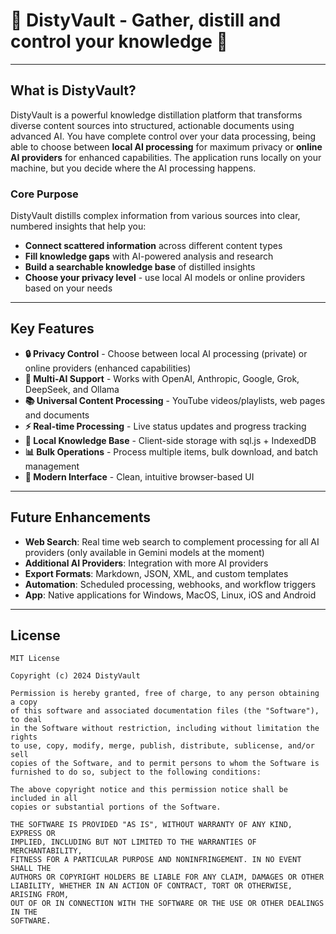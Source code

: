 # 💠 DistyVault - Gather, distill and control your knowledge 💠

---

## What is DistyVault?

DistyVault is a powerful knowledge distillation platform that transforms diverse content sources into structured, actionable documents using advanced AI. You have complete control over your data processing, being able to choose between **local AI processing** for maximum privacy or **online AI providers** for enhanced capabilities. The application runs locally on your machine, but you decide where the AI processing happens.

### Core Purpose

DistyVault distills complex information from various sources into clear, numbered insights that help you:

- **Connect scattered information** across different content types
- **Fill knowledge gaps** with AI-powered analysis and research
- **Build a searchable knowledge base** of distilled insights
- **Choose your privacy level** - use local AI models or online providers based on your needs

---

## Key Features

- **🔒 Privacy Control** - Choose between local AI processing (private) or online providers (enhanced capabilities)
- **🤖 Multi-AI Support** - Works with OpenAI, Anthropic, Google, Grok, DeepSeek, and Ollama
- **📚 Universal Content Processing** - YouTube videos/playlists, web pages and documents
- **⚡ Real-time Processing** - Live status updates and progress tracking
- **💾 Local Knowledge Base** - Client-side storage with sql.js + IndexedDB
- **📊 Bulk Operations** - Process multiple items, bulk download, and batch management
- **🎨 Modern Interface** - Clean, intuitive browser-based UI

---

## Future Enhancements

- **Web Search**: Real time web search to complement processing for all AI providers (only available in Gemini models at the moment)
- **Additional AI Providers**: Integration with more AI providers
- **Export Formats**: Markdown, JSON, XML, and custom templates
- **Automation**: Scheduled processing, webhooks, and workflow triggers
- **App**: Native applications for Windows, MacOS, Linux, iOS and Android

---

## License

```
MIT License

Copyright (c) 2024 DistyVault

Permission is hereby granted, free of charge, to any person obtaining a copy
of this software and associated documentation files (the "Software"), to deal
in the Software without restriction, including without limitation the rights
to use, copy, modify, merge, publish, distribute, sublicense, and/or sell
copies of the Software, and to permit persons to whom the Software is
furnished to do so, subject to the following conditions:

The above copyright notice and this permission notice shall be included in all
copies or substantial portions of the Software.

THE SOFTWARE IS PROVIDED "AS IS", WITHOUT WARRANTY OF ANY KIND, EXPRESS OR
IMPLIED, INCLUDING BUT NOT LIMITED TO THE WARRANTIES OF MERCHANTABILITY,
FITNESS FOR A PARTICULAR PURPOSE AND NONINFRINGEMENT. IN NO EVENT SHALL THE
AUTHORS OR COPYRIGHT HOLDERS BE LIABLE FOR ANY CLAIM, DAMAGES OR OTHER
LIABILITY, WHETHER IN AN ACTION OF CONTRACT, TORT OR OTHERWISE, ARISING FROM,
OUT OF OR IN CONNECTION WITH THE SOFTWARE OR THE USE OR OTHER DEALINGS IN THE
SOFTWARE.
```